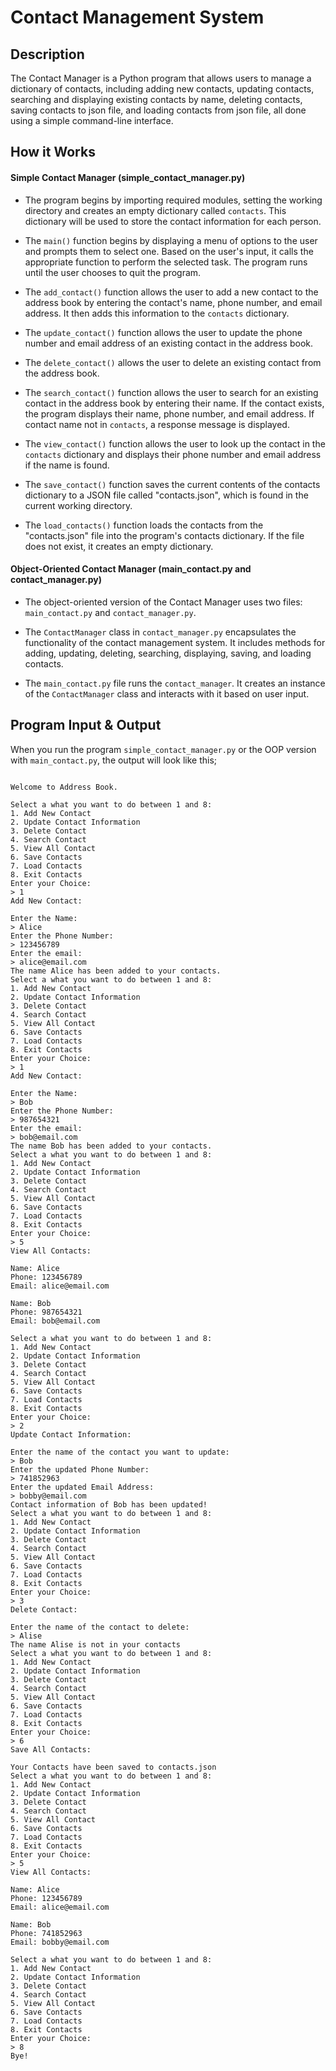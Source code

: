 # Contact Management System

## Description

The Contact Manager is a Python program that allows users to manage a dictionary of contacts, including adding new contacts, updating contacts, searching and displaying existing contacts by name, deleting contacts, saving contacts to json file, and loading contacts from json file, all done using a simple command-line interface.

## How it Works

#### Simple Contact Manager (simple_contact_manager.py)

- The program begins by importing required modules, setting the working directory and creates an empty dictionary called `contacts`. This dictionary will be used to store the contact information for each person.

- The `main()` function begins by displaying a menu of options to the user and prompts them to select one. Based on the user's input, it calls the appropriate function to perform the selected task. The program runs until the user chooses to quit the program.

- The `add_contact()` function allows the user to add a new contact to the address book by entering the contact's name, phone number, and email address. It then adds this information to the `contacts` dictionary.

- The `update_contact()` function allows the user to update the phone number and email address of an existing contact in the address book.

- The `delete_contact()` allows the user to delete an existing contact from the address book.

- The `search_contact()` function allows the user to search for an existing contact in the address book by entering their name. If the contact exists, the program displays their name, phone number, and email address. If contact name not in `contacts`, a response message is displayed.

- The `view_contact()` function allows the user to look up the contact in the `contacts` dictionary and displays their phone number and email address if the name is found.

- The `save_contact()` function saves the current contents of the contacts dictionary to a JSON file called "contacts.json", which is found in the current working directory.

- The `load_contacts()` function loads the contacts from the "contacts.json" file into the program's contacts dictionary. If the file does not exist, it creates an empty dictionary.

#### Object-Oriented Contact Manager (main_contact.py and contact_manager.py)

- The object-oriented version of the Contact Manager uses two files: `main_contact.py` and `contact_manager.py`.

- The `ContactManager` class in `contact_manager.py` encapsulates the functionality of the contact management system. It includes methods for adding, updating, deleting, searching, displaying, saving, and loading contacts.

- The `main_contact.py` file runs the `contact_manager`. It creates an instance of the `ContactManager` class and interacts with it based on user input.

## Program Input & Output

When you run the program `simple_contact_manager.py` or the OOP version with `main_contact.py`, the output will look like this;

```

Welcome to Address Book.

Select a what you want to do between 1 and 8:
1. Add New Contact
2. Update Contact Information
3. Delete Contact
4. Search Contact
5. View All Contact
6. Save Contacts
7. Load Contacts
8. Exit Contacts
Enter your Choice:
> 1
Add New Contact:

Enter the Name:
> Alice
Enter the Phone Number:
> 123456789
Enter the email:
> alice@email.com
The name Alice has been added to your contacts.
Select a what you want to do between 1 and 8:
1. Add New Contact
2. Update Contact Information
3. Delete Contact
4. Search Contact
5. View All Contact
6. Save Contacts
7. Load Contacts
8. Exit Contacts
Enter your Choice:
> 1  
Add New Contact:

Enter the Name:
> Bob
Enter the Phone Number:
> 987654321
Enter the email:
> bob@email.com
The name Bob has been added to your contacts.
Select a what you want to do between 1 and 8:
1. Add New Contact
2. Update Contact Information
3. Delete Contact
4. Search Contact
5. View All Contact
6. Save Contacts
7. Load Contacts
8. Exit Contacts
Enter your Choice:
> 5
View All Contacts:

Name: Alice
Phone: 123456789
Email: alice@email.com

Name: Bob
Phone: 987654321
Email: bob@email.com

Select a what you want to do between 1 and 8:
1. Add New Contact
2. Update Contact Information
3. Delete Contact
4. Search Contact
5. View All Contact
6. Save Contacts
7. Load Contacts
8. Exit Contacts
Enter your Choice:
> 2
Update Contact Information:

Enter the name of the contact you want to update:
> Bob
Enter the updated Phone Number:
> 741852963
Enter the updated Email Address:
> bobby@email.com
Contact information of Bob has been updated!
Select a what you want to do between 1 and 8:
1. Add New Contact
2. Update Contact Information
3. Delete Contact
4. Search Contact
5. View All Contact
6. Save Contacts
7. Load Contacts
8. Exit Contacts
Enter your Choice:
> 3
Delete Contact:

Enter the name of the contact to delete:
> Alise
The name Alise is not in your contacts
Select a what you want to do between 1 and 8:
1. Add New Contact
2. Update Contact Information
3. Delete Contact
4. Search Contact
5. View All Contact
6. Save Contacts
7. Load Contacts
8. Exit Contacts
Enter your Choice:
> 6
Save All Contacts:

Your Contacts have been saved to contacts.json
Select a what you want to do between 1 and 8:
1. Add New Contact
2. Update Contact Information
3. Delete Contact
4. Search Contact
5. View All Contact
6. Save Contacts
7. Load Contacts
8. Exit Contacts
Enter your Choice:
> 5
View All Contacts:

Name: Alice
Phone: 123456789
Email: alice@email.com

Name: Bob
Phone: 741852963
Email: bobby@email.com

Select a what you want to do between 1 and 8:
1. Add New Contact
2. Update Contact Information
3. Delete Contact
4. Search Contact
5. View All Contact
6. Save Contacts
7. Load Contacts
8. Exit Contacts
Enter your Choice:
> 8
Bye!
```
